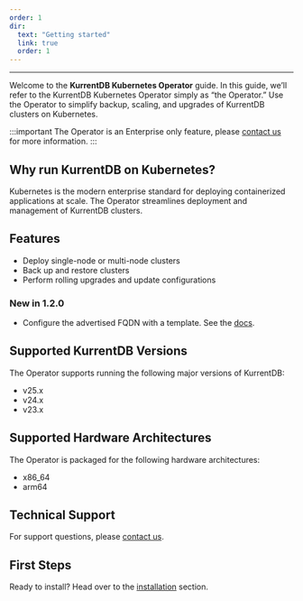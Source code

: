 ```yaml
---
order: 1
dir:
  text: "Getting started"
  link: true
  order: 1
---
```


<CloudBanner />

---
Welcome to the **KurrentDB Kubernetes Operator** guide. In this guide, we’ll refer to the KurrentDB Kubernetes Operator simply as “the Operator.” Use the Operator to simplify backup, scaling, and upgrades of KurrentDB clusters on Kubernetes.

:::important
The Operator is an Enterprise only feature, please [contact us](https://www.kurrent.io/contact) for more information.
:::

## Why run KurrentDB on Kubernetes?

Kubernetes is the modern enterprise standard for deploying containerized applications at scale. The Operator streamlines deployment and management of KurrentDB clusters.

## Features

* Deploy single-node or multi-node clusters
* Back up and restore clusters
* Perform rolling upgrades and update configurations

### New in 1.2.0

* Configure the advertised FQDN with a template. See the [docs](resource-types.md#kurrentdbnetwork).

## Supported KurrentDB Versions

The Operator supports running the following major versions of KurrentDB:
- v25.x
- v24.x
- v23.x

## Supported Hardware Architectures

The Operator is packaged for the following hardware architectures:
- x86_64
- arm64

## Technical Support

For support questions, please [contact us](https://www.kurrent.io/contact).

## First Steps

Ready to install? Head over to the [installation](installation.md) section.

